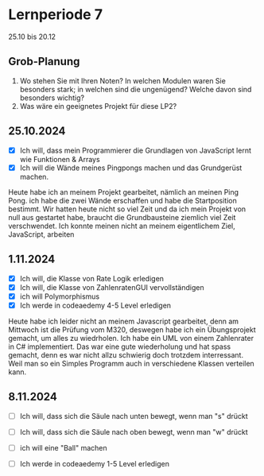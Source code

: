 
# Lernperiode 7

25.10 bis 20.12

## Grob-Planung

1. Wo stehen Sie mit Ihren Noten? In welchen Modulen waren Sie besonders stark; in welchen sind die ungenügend? Welche davon sind besonders wichtig?
2. Was wäre ein geeignetes Projekt für diese LP2?

## 25.10.2024

- [X] Ich will, dass mein Programmierer die Grundlagen von JavaScript lernt wie Funktionen & Arrays
- [X] Ich will die Wände meines Pingpongs machen und das Grundgerüst machen.

Heute habe ich an meinem Projekt gearbeitet, nämlich an meinen Ping Pong. ich habe die zwei Wände erschaffen und habe die Startposition bestimmt. Wir hatten heute nicht so viel Zeit und da ich mein Projekt von null aus gestartet habe, braucht die Grundbausteine ziemlich viel Zeit verschwendet. Ich konnte meinen nicht an meinem eigentlichem Ziel, JavaScript, arbeiten



## 1.11.2024

- [x] Ich will, die Klasse von Rate Logik erledigen
- [x] Ich will, die Klasse von ZahlenratenGUI vervollständigen
- [x] ich will Polymorphismus
- [x] Ich werde in codeaedemy 4-5 Level erledigen

Heute habe ich leider nicht an meinem Javascript gearbeitet, denn am Mittwoch ist die Prüfung vom M320, deswegen habe ich ein Übungsprojekt gemacht, um alles zu wiedrholen. Ich habe ein UML von einem Zahlenrater in C# implementiert. Das war eine gute wiederholung und hat spass gemacht, denn es war nicht allzu schwierig doch trotzdem interressant. Weil man so ein Simples Programm auch in verschiedene Klassen verteilen kann.

## 8.11.2024

- [ ] Ich will, dass sich die Säule nach unten bewegt, wenn man "s" drückt 
- [ ] Ich will, dass sich die Säule nach oben bewegt, wenn man "w" drückt
- [ ] ich will eine "Ball" machen
- [ ] Ich werde in codeaedemy 1-5 Level erledigen


